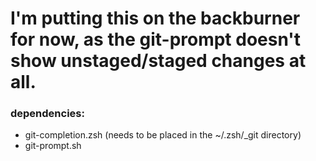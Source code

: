 # I'm putting this on the backburner for now, as the git-prompt doesn't show unstaged/staged changes at all.

### dependencies:
* git-completion.zsh (needs to be placed in the ~/.zsh/_git directory)
* git-prompt.sh
